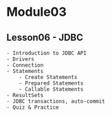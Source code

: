 # Module03

## Lesson06 - JDBC

    - Introduction to JDBC API
    - Drivers
    - Connection
    - Statements
        - Create Statements
        - Prepared Statements
        - Callable Statements
    - ResultSets
    - JDBC transactions, auto-commit
    - Quiz & Practice
